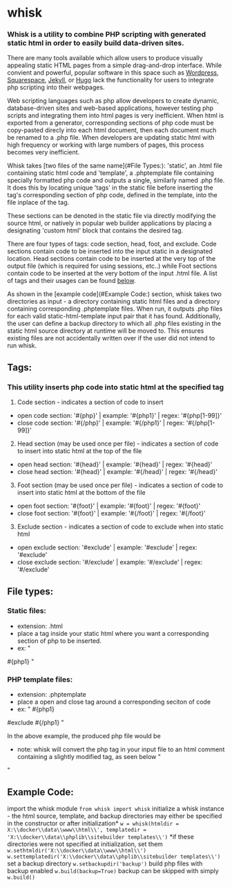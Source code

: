 # whisk

### Whisk is a utility to combine PHP scripting with generated static html in order to easily build data-driven sites. 
There are many tools available which allow users to produce visually appealing static HTML pages from a simple drag-and-drop interface. While convient and powerful, popular software in this space such as [Wordpress](https://wordpress.com), [Squarespace](https://squarespace.com), [Jekyll](https://jekyllrb.com/), or [Hugo](https://gohugo.io/) lack the functionality for users to integrate php scripting into their webpages.

Web scripting languages such as php allow developers to create dynamic, database-driven sites and web-based applications, however testing php scripts and integrating them into html pages is very inefficient. When html is exported from a generator, corresponding sections of php code must be copy-pasted direcly into each html document, then each document much be renamed to a .php file. When developers are updating static html with high frequency or working with large numbers of pages, this process becomes very inefficient.

Whisk takes [two files of the same name](#File Types:): 'static', an .html file containing static html code and 'template', a .phptemplate file containing specially formatted php code and outputs a single, similarly named .php file. It does this by locating unique 'tags' in the static file before inserting the tag's corresponding section of php code, defined in the template, into the file inplace of the tag.

These sections can be denoted in the static file via directly modifying the source html, or natively in popular web builder applications by placing a designating 'custom html' block that contains the desired tag.

There are four types of tags: code section, head, foot, and exclude. Code sections contain code to be inserted into the input static in a designated location. Head sections contain code to be inserted at the very top of the output file (which is required for using sessions, etc..) while Foot sections contain code to be inserted at the very bottom of the input .html file. A list of tags and their usages can be found [below](#Tags:).

As shown in the [example code](#Example Code:) section, whisk takes two directories as input - a directory containing static html files and a directory containing corresponding .phptemplate files. When run, it outputs .php files for each valid static-html-template input pair that it has found. Additionally, the user can define a backup directory to which all .php files existing in the static html source directory at runtime will be moved to. This ensures existing files are not accidentally written over if the user did not intend to run whisk.

## Tags:
### This utility inserts php code into static html at the specified tag
1. Code section - indicates a section of code to insert
- open code section: '#\{php<tag number>}' | example: '#\{php1}' | regex: '#\{php[1-99]}'
- close code section: '#\{/php<tag number>}' | example: '#\{/php1}' | regex: '#\{/php[1-99]}'

2. Head section (may be used once per file) - indicates a section of code to insert into static html at the top of the file
- open head section: '#\{head}' | example: '#\{head}' | regex: '#\{head}'
- close head section: '#\{head}' | example: '#\{/head}' | regex: '#\{/head}'

3. Foot section (may be used once per file) - indicates a section of code to insert into static html at the bottom of the file
- open foot section: '#\{foot}' | example: '#\{foot}' | regex: '#\{foot}'
- close foot section: '#\{foot}' | example: '#\{/foot}' | regex: '#\{/foot}'

3. Exclude section - indicates a section of code to exclude when into static html
- open exclude section: '#exclude' | example: '#exclude' | regex: '#exclude'
- close exclude section: '#/exclude' | example: '#/exclude' | regex: '#/exclude'
 
 
## File types:

### Static files:
 - extension: .html
 - place a tag inside your static html where you want a corresponding section of php to be inserted.
 - ex:
 "<static html>
 <static html>
 <static html>
 #{php1}
 <static html>
 <static html>
 <static html>"
  
 ### PHP template files:
 - extension: .phptemplate
 - place a open and close tag around a corresponding seciton of code
 - ex:
 "<unwanted code>
 #{php1}
 <wanted code>
 <wanted code>
 #exclude
 <excluded code>
 <excluded code>
 #{/php1}
 <unwanted code>"
  
 In the above example, the produced php file would be
 - note: whisk will convert the php tag in your input file to an html comment containing a slightly modified tag, as seen below
 "<static html>
 <static html>
 <static html>
 <!-- #!{php1} -->
 <wanted code>
 <wanted code>
 <static html>
 <static html>
 <static html>"


## Example Code:
import the whisk module
`from whisk import whisk`
initialize a whisk instance - the html source, template, and backup directories may either be specified in the constructor or after initialization*
`w = whisk(htmldir = X:\\docker\\data\\www\\html\\', templatedir = 'X:\\docker\\data\\phplib\\sitebuilder templates\\')`
\*if these directories were not specified at initialization, set them
`w.sethtmldir('X:\\docker\\data\\www\\html\\')`
`w.settemplatedir('X:\\docker\\data\\phplib\\sitebuilder templates\\')`
set a backup directory
`w.setbackupdir('backup')`
build php files with backup enabled
`w.build(backup=True)`
backup can be skipped with simply
`w.build()`
